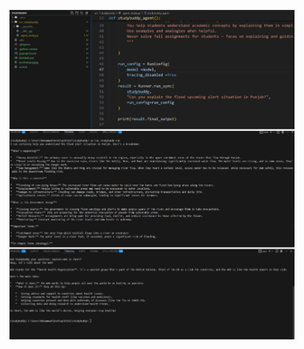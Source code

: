 ![Screenshot of StudyBuddy](question.png.jpg)
![Screenshot of StudyBuddy in action](terminal.png.jpg)
![Screenshot of StudyBuddy](agentresponse.png.jpg)